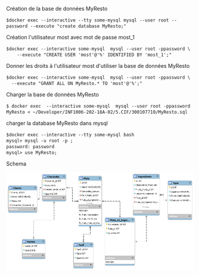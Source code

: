 
Création de la base de données MyResto
````
$docker exec --interactive --tty some-mysql mysql --user root --password --execute "create database MyResto;"
````
Création l'utilisateur most avec mot de passe most_1
````
$docker exec --interactive some-mysql  mysql --user root -ppassword \
    --execute "CREATE USER 'most'@'%' IDENTIFIED BY 'most_1';"
````
Donner les droits à l'utilisateur most d'utiliser la base de données MyResto
````
$docker exec --interactive some-mysql  mysql --user root -ppassword \
  --execute "GRANT ALL ON MyResto.* TO 'most'@'%';" 
````

Charger la base de données MyResto
````
$ docker exec  --interactive some-mysql  mysql --user root -ppassword MyResto < ~/Developer/INF1006-202-18A-02/5.CIF/300107710/MyResto.sql 
````

charger la database MyResto dans mysql

````
$docker exec --interactive --tty some-mysql bash
mysql> mysql -u root -p ;
password: password
mysql> use MyResto;
````

Schema

![Alt tag](MyResto.png)












